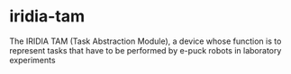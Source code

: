 iridia-tam
==========

The IRIDIA TAM (Task Abstraction Module), a device whose function is to represent tasks that have to be performed by e-puck robots in laboratory experiments